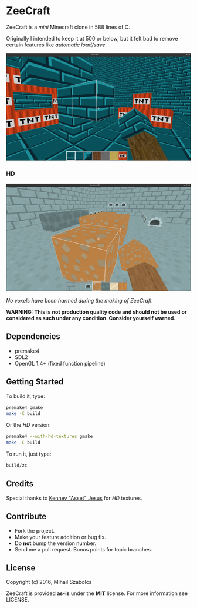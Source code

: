 ZeeCraft
========
ZeeCraft is a _mini_ Minecraft clone in 588 lines of C.

Originally I intended to keep it at 500 or below, but it felt
bad to remove certain features like *automatic load/save*.

![Screenshot](data/screenshot.png)

### HD

![Screenshot](data/screenshot_hd.png)

_No voxels have been harmed during the making of ZeeCraft._

**WARNING: This is not production quality code and should not be
used or considered as such under any condition. Consider yourself
warned.**

Dependencies
------------
* premake4
* SDL2
* OpenGL 1.4+ (fixed function pipeline)

Getting Started
---------------
To build it, type:

```bash
premake4 gmake
make -C build
```

Or the *HD* version:

```bash
premake4 --with-hd-textures gmake
make -C build
```

To run it, just type:

```bash
build/zc
```

Credits
-------
Special thanks to [Kenney "Asset" Jesus](http://kenney.nl) for *HD* textures.

Contribute
----------
* Fork the project.
* Make your feature addition or bug fix.
* Do **not** bump the version number.
* Send me a pull request. Bonus points for topic branches.

License
-------
Copyright (c) 2016, Mihail Szabolcs

ZeeCraft is provided **as-is** under the **MIT** license.
For more information see LICENSE.
